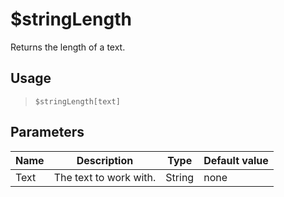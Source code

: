 # $stringLength
Returns the length of a text.
## Usage
> `$stringLength[text]`
## Parameters
| Name |      Description       |  Type  | Default value |
|------|------------------------|--------|---------------|
| Text | The text to work with. | String | none          |
